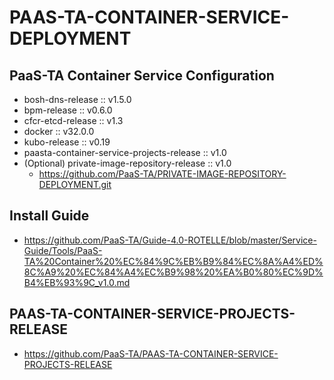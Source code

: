 # PAAS-TA-CONTAINER-SERVICE-DEPLOYMENT

## PaaS-TA Container Service Configuration
- bosh-dns-release :: v1.5.0
- bpm-release :: v0.6.0
- cfcr-etcd-release :: v1.3
- docker :: v32.0.0
- kubo-release :: v0.19
- paasta-container-service-projects-release :: v1.0
- (Optional) private-image-repository-release :: v1.0
  - https://github.com/PaaS-TA/PRIVATE-IMAGE-REPOSITORY-DEPLOYMENT.git

## Install Guide
- https://github.com/PaaS-TA/Guide-4.0-ROTELLE/blob/master/Service-Guide/Tools/PaaS-TA%20Container%20%EC%84%9C%EB%B9%84%EC%8A%A4%ED%8C%A9%20%EC%84%A4%EC%B9%98%20%EA%B0%80%EC%9D%B4%EB%93%9C_v1.0.md

## PAAS-TA-CONTAINER-SERVICE-PROJECTS-RELEASE
- https://github.com/PaaS-TA/PAAS-TA-CONTAINER-SERVICE-PROJECTS-RELEASE
